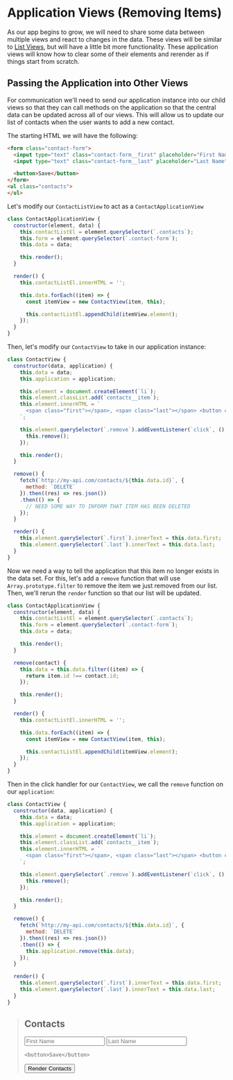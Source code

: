 # Application Views (Removing Items)

As our app begins to grow, we will need to share some data between multiple views and react to changes in the data.
These views will be similar to [List Views](list.html), but will have a little bit more functionality.
These application views will know how to clear some of their elements and rerender as if things start from scratch.

## Passing the Application into Other Views

For communication we'll need to send our application instance into our child views so that they can call methods on the application so that the central data can be updated across all of our views.
This will allow us to update our list of contacts when the user wants to add a new contact.

The starting HTML we will have the following:

```html
<form class="contact-form">
  <input type="text" class="contact-form__first" placeholder="First Name">
  <input type="text" class="contact-form__last" placeholder="Last Name">

  <button>Save</button>
</form>
<ul class="contacts">
</ul>
```

Let's modify our `ContactListView` to act as a `ContactApplicationView`

```js
class ContactApplicationView {
  constructor(element, data) {
    this.contactListEl = element.querySelector(`.contacts`);
    this.form = element.querySelector(`.contact-form`);
    this.data = data;

    this.render();
  }

  render() {
    this.contactListEl.innerHTML = '';

    this.data.forEach((item) => {
      const itemView = new ContactView(item, this);

      this.contactListEl.appendChild(itemView.element);
    });
  }
}
```

Then, let's modify our `ContactView` to take in our application instance:

```js
class ContactView {
  constructor(data, application) {
    this.data = data;
    this.application = application;

    this.element = document.createElement(`li`);
    this.element.classList.add(`contacts__item`);
    this.element.innerHTML = `
      <span class="first"></span>, <span class="last"></span> <button class="remove">X</button>
    `;

    this.element.querySelector(`.remove`).addEventListener(`click`, () => {
      this.remove();
    });

    this.render();
  }

  remove() {
    fetch(`http://my-api.com/contacts/${this.data.id}`, {
      method: `DELETE`
    }).then((res) => res.json())
    .then(() => {
      // NEED SOME WAY TO INFORM THAT ITEM HAS BEEN DELETED
    });
  }

  render() {
    this.element.querySelector(`.first`).innerText = this.data.first;
    this.element.querySelector(`.last`).innerText = this.data.last;
  }
}
```

Now we need a way to tell the application that this item no longer exists in the data set.
For this, let's add a `remove` function that will use `Array.prototype.filter` to remove the item we just removed from our list.
Then, we'll rerun the `render` function so that our list will be updated.

```js
class ContactApplicationView {
  constructor(element, data) {
    this.contactListEl = element.querySelector(`.contacts`);
    this.form = element.querySelector(`.contact-form`);
    this.data = data;

    this.render();
  }

  remove(contact) {
    this.data = this.data.filter((item) => {
      return item.id !== contact.id;
    });

    this.render();
  }

  render() {
    this.contactListEl.innerHTML = '';

    this.data.forEach((item) => {
      const itemView = new ContactView(item, this);

      this.contactListEl.appendChild(itemView.element);
    });
  }
}
```

Then in the click handler for our `ContactView`, we call the `remove` function on our `application`:

```js
class ContactView {
  constructor(data, application) {
    this.data = data;
    this.application = application;

    this.element = document.createElement(`li`);
    this.element.classList.add(`contacts__item`);
    this.element.innerHTML = `
      <span class="first"></span>, <span class="last"></span> <button class="remove">X</button>
    `;

    this.element.querySelector(`.remove`).addEventListener(`click`, () => {
      this.remove();
    });

    this.render();
  }

  remove() {
    fetch(`http://my-api.com/contacts/${this.data.id}`, {
      method: `DELETE`
    }).then((res) => res.json())
    .then(() => {
      this.application.remove(this.data);
    });
  }

  render() {
    this.element.querySelector(`.first`).innerText = this.data.first;
    this.element.querySelector(`.last`).innerText = this.data.last;
  }
}
```

<blockquote id="contact-delete-example">
  <h2>Contacts</h2>

  <form class="contact-form">
    <input type="text" class="contact-form__first" placeholder="First Name">
    <input type="text" class="contact-form__last" placeholder="Last Name">

    <button>Save</button>
  </form>

  <ul class="contacts">
  </ul>

  <button class="contact-list__update">Render Contacts</button>
</blockquote>

<script type="text/javascript">
class ContactDeleteView {
  constructor(data, application) {
    this.data = data;
    this.application = application;

    this.element = document.createElement(`li`);
    this.element.classList.add(`contacts__item`);
    this.element.innerHTML = `
      <span class="first"></span>, <span class="last"></span> <button class="remove">X</button>
    `;

    this.element.querySelector(`.remove`).addEventListener(`click`, () => {
      this.remove();
    });

    this.render();
  }

  remove() {
    this.application.remove(this.data);
  }

  render() {
    this.element.querySelector(`.first`).innerText = this.data.first;
    this.element.querySelector(`.last`).innerText = this.data.last;
  }
}

class ContactApplicationView {
  constructor(element, data) {
    this.contactListEl = element.querySelector(`.contacts`);
    this.form = element.querySelector(`.contact-form`);
    this.data = data;

    this.render();
  }

  remove(contact) {
    this.data = this.data.filter((item) => {
      return item.id !== contact.id;
    });

    this.render();
  }

  render() {
    this.contactListEl.innerHTML = '';

    this.data.forEach((item) => {
      const itemView = new ContactDeleteView(item, this);

      this.contactListEl.appendChild(itemView.element);
    });
  }
}

var contactListBtn = document.querySelector('.contact-list__update');
const contactData = [
  {
    id: 1,
    first: 'Frank',
    last: 'Underwood'
  },
  {
    id: 2,
    first: 'Zoe',
    last: 'Barnes'
  },
  {
    id: 3,
    first: 'Peter',
    last: 'Russo'
  }
];
const contactListEl = document.querySelector('#contact-delete-example');


contactListBtn.addEventListener('click', function(ev) {
  ev.preventDefault();

  var contactView = new ContactApplicationView(contactListEl, contactData);
});
</script>

